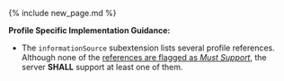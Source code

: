{% include new_page.md %}

**Profile Specific Implementation Guidance:**

* The `informationSource` subextension lists several profile references. Although none of the [references are flagged as *Must Support*](must-support.html#must-support---resource-references), the server **SHALL** support at least one of them.